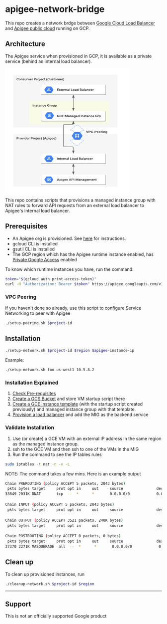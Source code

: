# apigee-network-bridge

This repo creates a network brdge between [Google Cloud Load Balancer](https://cloud.google.com/load-balancing/docs/https) and [Apigee public cloud](https://cloud.google.com/apigee/docs) running on GCP.

## Architecture

The Apigee service when provisioned in GCP, it is available as a private service (behind an internal load balancer). 

<img src="./ngsaas-networking.png" align="center" height="400" width="400">

This repo contains scripts that provisions a managed instance group with NAT rules to forward API requests from an external load balancer to Apigee's internal load balancer. 

## Prerequisites

* An Apigee org is provisioned. See [here](https://cloud.google.com/apigee/docs/api-platform/get-started/overview) for instructions. 
* gcloud CLI is installed
* gsutil CLI is installed
* The GCP region which has the Apigee runtime instance enabled, has [Private Google Access](https://cloud.google.com/vpc/docs/configure-private-google-access#config-pga) enabled

To know which runtime instances you have, run the command:

```bash
token="$(gcloud auth print-access-token)"
curl -H "Authorization: Bearer $token" https://apigee.googleapis.com/v1/organizations/{org}/instances
```

### VPC Peering

If you haven't done so already, use this script to configure Service Networking to peer with Apigee

```bash
./setup-peering.sh $project-id
```

## Installation

```bash
./setup-network.sh $project-id $region $apigee-instance-ip
```

Example:

```bash
./setup-network.sh foo us-west1 10.5.8.2
```

### Installation Explained

1. [Check Pre-requisites](./check-prereqs.sh)
2. [Create a GCS Bucket](./setup-gcs.sh) and store VM startup script there
3. [Create a GCE Instance template](./setup-mig.sh) (with the startup script created previously) and managed instance group with that template. 
4. [Provision a load balancer](./setup-loadbalancer.sh) and add the MIG as the backend service

### Validate Installation

1. Use (or create) a GCE VM with an external IP address in the same region as the managed instance group.
2. ssh to the GCE VM and then ssh to one of the VMs in the MIG
3. Run the command to see the IP tables rules

```bash
sudo iptables -t nat -n -v -L
```

NOTE: The command takes a few mins. Here is an example output

```bash
Chain PREROUTING (policy ACCEPT 5 packets, 2043 bytes)
 pkts bytes target     prot opt in     out     source               destination         
33849 2031K DNAT       tcp  --  *      *       0.0.0.0/0            0.0.0.0/0            tcp dpt:443 to:10.5.8.2

Chain INPUT (policy ACCEPT 5 packets, 2043 bytes)
 pkts bytes target     prot opt in     out     source               destination         

Chain OUTPUT (policy ACCEPT 3521 packets, 240K bytes)
 pkts bytes target     prot opt in     out     source               destination         

Chain POSTROUTING (policy ACCEPT 0 packets, 0 bytes)
 pkts bytes target     prot opt in     out     source               destination         
37370 2271K MASQUERADE  all  --  *      *       0.0.0.0/0            0.0.0.0/0     
```

## Clean up

To clean up provisioned instances, run

```bash
./cleanup-network.sh $project-id $region
```

___

## Support

This is not an officially supported Google product